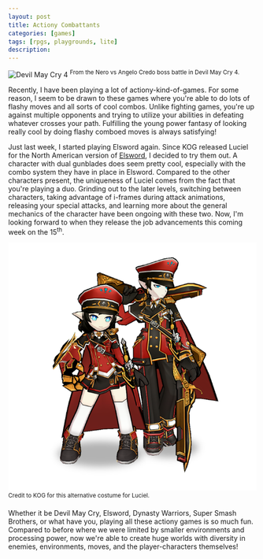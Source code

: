 ```yaml
---
layout: post
title: Actiony Combattants
categories: [games]
tags: [rpgs, playgrounds, lite]
description: 
---
```


![Devil May Cry 4](http://cdn3.dualshockers.com/wp-content/uploads/2010/10/devilmaycry4-combat.jpg)
<sup>From the Nero vs Angelo Credo boss battle in Devil May Cry 4.</sup>

Recently, I have been playing a lot of actiony-kind-of-games. For some reason, I seem to be drawn to these games where you're able to do lots of flashy moves and all sorts of cool combos. Unlike fighting games, you're up against multiple opponents and trying to utilize your abilities in defeating whatever crosses your path. Fulfilling the young power fantasy of looking really cool by doing flashy comboed moves is always satisfying!

Just last week, I started playing Elsword again. Since KOG released Luciel for the North American version of [Elsword](http://en.elswordonline.com/), I decided to try them out. A character with dual gunblades does seem pretty cool, especially with the combo system they have in place in Elsword. Compared to the other characters present, the uniqueness of Luciel comes from the fact that you're playing a duo. Grinding out to the later levels, switching between characters, taking advantage of i-frames during attack animations, releasing your special attacks, and learning more about the general mechanics of the character have been ongoing with these two. Now, I'm looking forward to when they release the job advancements this coming week on the 15<sup>th</sup>.

<img src="/images/Luciel.png" class="image-center" alt="Lu and Ciel"/>
<sup>Credit to KOG for this alternative costume for Luciel.</sup>

Whether it be Devil May Cry, Elsword, Dynasty Warriors, Super Smash Brothers, or what have you, playing all these actiony games is so much fun. Compared to before where we were limited by smaller environments and processing power, now we're able to create huge worlds with diversity in enemies, environments, moves, and the player-characters themselves!